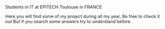 Students in IT at EPITECH Toulouse in FRANCE

Here you will find some of my project during all my year,
Be free to check it out
But if you search some answers try to understand before.

<!---
FabienFRX/FabienFRX is a ✨ special ✨ repository because its `README.md` (this file) appears on your GitHub profile.
You can click the Preview link to take a look at your changes.
--->
